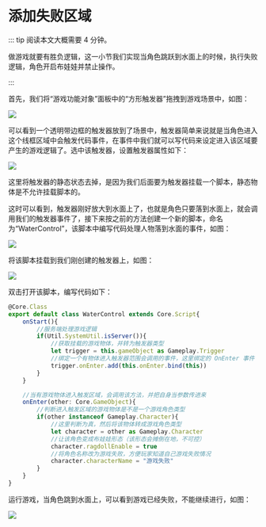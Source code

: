 # 添加失败区域

::: tip 阅读本文大概需要 4 分钟。

做游戏就要有胜负逻辑，这一小节我们实现当角色跳跃到水面上的时候，执行失败逻辑，角色开启布娃娃并禁止操作。

:::

首先，我们将“游戏功能对象”面板中的“方形触发器”拖拽到游戏场景中，如图：

![](https://cdn.233xyx.com/1681134083022_497.PNG)

可以看到一个透明带边框的触发器放到了场景中，触发器简单来说就是当角色进入这个线框区域中会触发代码事件，在事件中我们就可以写代码来设定进入该区域要产生的游戏逻辑了。选中该触发器，设置触发器属性如下：

![](https://cdn.233xyx.com/1681134083080_738.PNG)

这里将触发器的静态状态去掉，是因为我们后面要为触发器挂载一个脚本，静态物体是不允许挂载脚本的。

这时可以看到，触发器刚好放大到水面上了，也就是角色只要落到水面上，就会调用我们的触发器事件了，接下来按之前的方法创建一个新的脚本，命名为“WaterControl”，该脚本中编写代码处理人物落到水面的事件，如图：

![](https://cdn.233xyx.com/1681134083246_145.PNG)

将该脚本挂载到我们刚创建的触发器上，如图：

![](https://cdn.233xyx.com/1681134083190_980.PNG)

双击打开该脚本，编写代码如下：

```ts
@Core.Class
export default class WaterControl extends Core.Script{
    onStart(){
        //服务端处理游戏逻辑
        if(Util.SystemUtil.isServer()){
            //获取挂载的游戏物体，并转为触发器类型
            let trigger = this.gameObject as Gameplay.Trigger
            //绑定一个有物体进入触发器范围会调用的事件，这里绑定的 OnEnter 事件
            trigger.onEnter.add(this.onEnter.bind(this))
        }
    }

    //当有游戏物体进入触发区域，会调用该方法，并把自身当参数传进来
    onEnter(other: Core.GameObject){
        //判断进入触发区域的游戏物体是不是一个游戏角色类型
        if(other instanceof Gameplay.Character){
            //这里判断为真，然后将该物体转成游戏角色类型
            let character = other as Gameplay.Character
            //让该角色变成布娃娃形态（该形态会摊倒在地，不可控）
            character.ragdollEnable = true
            //将角色名称改为游戏失败，方便玩家知道自己游戏失败情况
            character.characterName = "游戏失败"
        }
    }
}
```

运行游戏，当角色跳到水面上，可以看到游戏已经失败，不能继续进行，如图：

![](https://cdn.233xyx.com/1681134083134_382.gif)